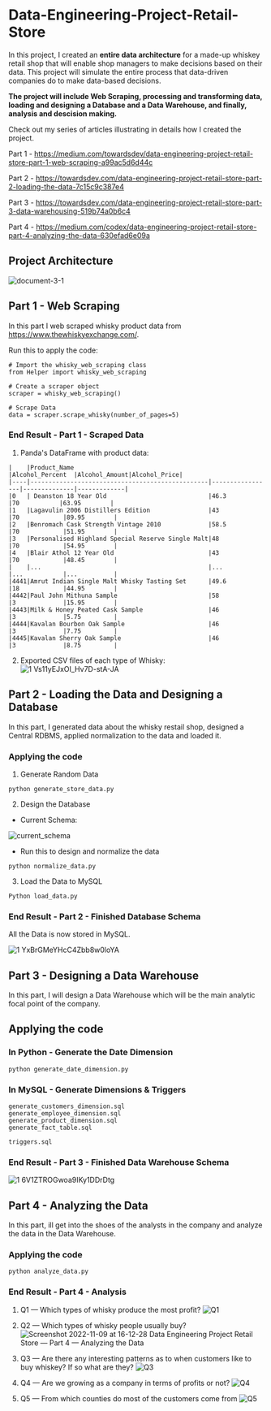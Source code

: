 # Data-Engineering-Project-Retail-Store
In this project, I created an __entire data architecture__ for a made-up whiskey retail shop that will enable shop managers to make decisions based on their data. 
This project will simulate the entire process that data-driven companies do to make data-based decisions.

__The project will include Web Scraping, processing and transforming data, loading and designing a Database and a Data Warehouse, and finally, analysis and descision making.__

Check out my series of articles illustrating in details how I created the project.

Part 1 - https://medium.com/towardsdev/data-engineering-project-retail-store-part-1-web-scraping-a99ac5d6d44c

Part 2 - https://towardsdev.com/data-engineering-project-retail-store-part-2-loading-the-data-7c15c9c387e4

Part 3 - https://towardsdev.com/data-engineering-project-retail-store-part-3-data-warehousing-519b74a0b6c4

Part 4 - https://medium.com/codex/data-engineering-project-retail-store-part-4-analyzing-the-data-630efad6e09a

## Project Architecture
![document-3-1](https://user-images.githubusercontent.com/65648983/200861902-0188dd63-1a84-44e6-ba02-01bfea71add7.png)


## Part 1 - Web Scraping
In this part I web scraped whisky product data from https://www.thewhiskyexchange.com/.

Run this to apply the code:

```
# Import the whisky_web_scraping class
from Helper import whisky_web_scraping

# Create a scraper object
scraper = whisky_web_scraping()

# Scrape Data
data = scraper.scrape_whisky(number_of_pages=5)
```

### End Result - Part 1 - Scraped Data

1. Panda's DataFrame with product data:
```
|    |Product_Name                                     |Alcohol_Percent  |Alcohol_Amount|Alcohol_Price|
|----|-------------------------------------------------|-----------------|--------------|-------------|
|0   | Deanston 18 Year Old                            |46.3             |70           |63.95        |
|1   |Lagavulin 2006 Distillers Edition                |43               |70            |89.95        |
|2   |Benromach Cask Strength Vintage 2010             |58.5             |70            |51.95        |
|3   |Personalised Highland Special Reserve Single Malt|48               |70            |54.95        |
|4   |Blair Athol 12 Year Old                          |43               |70            |48.45        |
|    |...                                              |...              |...           |...          |
|4441|Amrut Indian Single Malt Whisky Tasting Set      |49.6             |18            |44.95        |
|4442|Paul John Mithuna Sample                         |58               |3             |15.95        |
|4443|Milk & Honey Peated Cask Sample                  |46               |3             |5.75         |
|4444|Kavalan Bourbon Oak Sample                       |46               |3             |7.75         |
|4445|Kavalan Sherry Oak Sample                        |46               |3             |8.75         |
```

2. Exported CSV files of each type of Whisky:
![1 Vs11yEJxOI_Hv7D-stA-JA](https://user-images.githubusercontent.com/65648983/200838844-72029ee7-eca8-4f19-a0f9-1a54ce43d1e3.png)

## Part 2 - Loading the Data and Designing a Database
In this part, I generated data about the whisky restail shop, designed a Central RDBMS, applied normalization to the data and loaded it.

### Applying the code
1. Generate Random Data

```
python generate_store_data.py
```

2. Design the Database

- Current Schema:

![current_schema](https://user-images.githubusercontent.com/65648983/200842768-8f03b391-cea9-44bf-9296-26abadefccf8.png)


- Run this to design and normalize the data
```
python normalize_data.py
```

3. Load the Data to MySQL
```
Python load_data.py
```

### End Result - Part 2 - Finished Database Schema
All the Data is now stored in MySQL.

![1 YxBrGMeYHcC4Zbb8w0loYA](https://user-images.githubusercontent.com/65648983/200845784-93092dde-afdb-4f8e-a7ab-8f4c61c78531.png)


## Part 3 - Designing a Data Warehouse
In this part, I will design a Data Warehouse which will be the main analytic focal point of the company. 

## Applying the code

### In Python - Generate the Date Dimension

```
python generate_date_dimension.py
```

### In MySQL - Generate Dimensions & Triggers

```
generate_customers_dimension.sql
generate_employee_dimension.sql
generate_product_dimension.sql
generate_fact_table.sql

triggers.sql
```
### End Result - Part 3 - Finished Data Warehouse Schema

![1 6V1ZTROGwoa9IKy1DDrDtg](https://user-images.githubusercontent.com/65648983/200848563-b557b0a7-1889-4f87-811e-0c7a98cb0ed9.png)


## Part 4 - Analyzing the Data
In this part, ill get into the shoes of the analysts in the company and analyze the data in the Data Warehouse.

### Applying the code
```
python analyze_data.py
```

### End Result - Part 4 - Analysis

1. Q1 — Which types of whisky produce the most profit?
![Q1](https://user-images.githubusercontent.com/65648983/200854234-37c95cbb-dd23-4639-8353-460c6b91f772.png)


2. Q2 — Which types of whisky people usually buy?
![Screenshot 2022-11-09 at 16-12-28 Data Engineering Project Retail Store — Part 4 — Analyzing the Data](https://user-images.githubusercontent.com/65648983/200854257-2b171bbf-ef34-4df8-a48f-c2f5bff25844.png)


3. Q3 — Are there any interesting patterns as to when customers like to buy whiskey? If so what are they?
![Q3](https://user-images.githubusercontent.com/65648983/200854922-73da5218-602e-490f-8b5b-42b5d17c79d6.png)


4. Q4 — Are we growing as a company in terms of profits or not?
![Q4](https://user-images.githubusercontent.com/65648983/200854334-c3450093-6a1b-4699-bca0-de450f44ac24.png)


5. Q5 — From which counties do most of the customers come from
![Q5](https://user-images.githubusercontent.com/65648983/200854373-8f7f9478-ca9a-483f-8fb3-1beb50622cc4.png)

